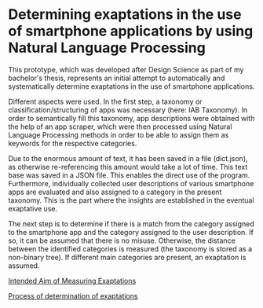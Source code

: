 # Determining exaptations in the use of smartphone applications by using Natural Language Processing
<p>This prototype, which was developed after Design Science as part of my bachelor's thesis, represents an initial attempt to automatically and systematically determine  exaptations in the use of smartphone applications.</p>
<p>Different aspects were used. In the first step, a taxonomy or classification/structuring of apps was necessary (here: IAB Taxonomy). In order to semantically fill this taxonomy, app descriptions were obtained with the help of an app scraper, which were then processed using Natural Language Processing methods in order to be able to assign them as keywords for the respective categories.</p>
<p>Due to the enormous amount of text, it has been saved in a file (dict.json), as otherwise re-referencing this amount would take a lot of time. This text base was saved in a JSON file. This enables the direct use of the program.
Furthermore, individually collected user descriptions of various smartphone apps are evaluated and also assigned to a category in the present taxonomy. This is the part where the insights are established in the eventual exaptative use.</p>
<p>The next step is to determine if there is a match from the category assigned to the smartphone app and the category assigned to the user description. If so, it can be assumed that there is no misuse. Otherwise, the distance between the identified categories is measured (the taxonomy is stored as a non-binary tree). If different main categories are present, an exaptation is assumed.</p>

[Intended Aim of Measuring Exaptations](https://github.com/DoNe158/Exaptations-with-Natural-Language-Processing/files/9045706/description.NLP.pdf)

[Process of determination of exaptations](https://user-images.githubusercontent.com/100798019/177308758-b907105b-23ac-4d33-a8f5-6ca1e549b06e.png)
